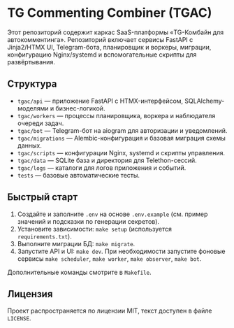 # TG Commenting Combiner (TGAC)

Этот репозиторий содержит каркас SaaS-платформы «TG-Комбайн для автокомментинга». Репозиторий включает сервисы FastAPI с Jinja2/HTMX UI, Telegram-бота, планировщик и воркеры, миграции, конфигурацию Nginx/systemd и вспомогательные скрипты для развёртывания.

## Структура

- `tgac/api` — приложение FastAPI с HTMX-интерфейсом, SQLAlchemy-моделями и бизнес-логикой.
- `tgac/workers` — процессы планировщика, воркера и наблюдателя очереди задач.
- `tgac/bot` — Telegram-бот на aiogram для авторизации и уведомлений.
- `tgac/migrations` — Alembic-конфигурация и базовая миграция схемы данных.
- `tgac/scripts` — конфигурации Nginx, systemd и скрипты управления.
- `tgac/data` — SQLite база и директория для Telethon-сессий.
- `tgac/logs` — каталоги для логов приложения и событий.
- `tests` — базовые автоматические тесты.

## Быстрый старт

1. Создайте и заполните `.env` на основе `.env.example` (см. пример значений и подсказки по генерации секретов).
2. Установите зависимости: `make setup` (используется `requirements.txt`).
3. Выполните миграции БД: `make migrate`.
4. Запустите API и UI: `make dev`. При необходимости запустите фоновые сервисы `make scheduler`, `make worker`, `make observer`, `make bot`.

Дополнительные команды смотрите в `Makefile`.

## Лицензия

Проект распространяется по лицензии MIT, текст доступен в файле `LICENSE`.
